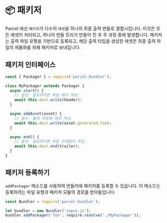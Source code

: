 # 📦 패키저

Parcel 에선 `패키저`가 다수의 `애셋`을 하나의 최종 출력 번들로 결합시킵니다. 이것은 모든 애셋이 처리되고, 하나의 번들 트리가 만들어 진 후 주 과정 중에 발생합니다. 패키저는 출력 파일 유형을 기반으로 등록되고, 해당 출력 타입을 생성한 애셋은 최종 출력 파일의 제품화를 위해 패키저로 보내집니다.

## 패키저 인터페이스

```javascript
const { Packager } = require('parcel-bundler');

class MyPackager extends Packager {
  async start() {
    // 옵션. 필요하다면 파일 헤더 작성.
    await this.dest.write(header);
  }

  async addAsset(asset) {
    // 필수. 출력 파일에 애셋 작성.
    await this.dest.write(asset.generated.foo);
  }

  async end() {
    // 옵션. 필요하다면 파일 트레일러 작성.
    await this.dest.end(trailer);
  }
}
```

## 패키저 등록하기

`addPackager` 메소드를 사용하여 번들러에 패키저를 등록할 수 있습니다. 이 메소드는 등록하려는 파일 유형과 패키저 모듈의 경로를 받아들입니다.

```javascript
const Bundler = require('parcel-bundler');

let bundler = new Bundler('input.js');
bundler.addPackager('foo', require.resolve('./MyPackager'));
```
